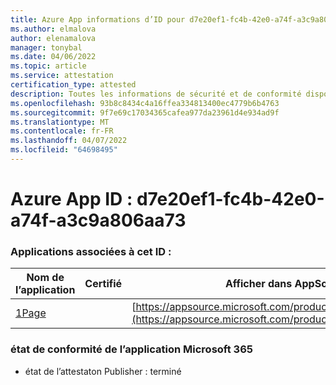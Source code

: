```yaml
---
title: Azure App informations d’ID pour d7e20ef1-fc4b-42e0-a74f-a3c9a806aa73
ms.author: elmalova
author: elenamalova
manager: tonybal
ms.date: 04/06/2022
ms.topic: article
ms.service: attestation
certification_type: attested
description: Toutes les informations de sécurité et de conformité disponibles pour d7e20ef1-fc4b-42e0-a74f-a3c9a806aa73.
ms.openlocfilehash: 93b8c8434c4a16ffea334813400ec4779b6b4763
ms.sourcegitcommit: 9f7e69c17034365cafea977da23961d4e934ad9f
ms.translationtype: MT
ms.contentlocale: fr-FR
ms.lasthandoff: 04/07/2022
ms.locfileid: "64698495"
---
```

# <a name="azure-app-id-d7e20ef1-fc4b-42e0-a74f-a3c9a806aa73"></a>Azure App ID : d7e20ef1-fc4b-42e0-a74f-a3c9a806aa73


### <a name="apps-associated-with-this-id"></a>Applications associées à cet ID :
| **Nom de l’application** | **Certifié** | **Afficher dans AppSource** |
|--------------|---------------|-----------------------|
| [1Page](../forward/WA200003900.md) |  | [https://appsource.microsoft.com/product/office/WA200003900](https://appsource.microsoft.com/product/office/WA200003900) |

### <a name="microsoft-365-app-compliance-status"></a>état de conformité de l’application Microsoft 365
- état de l’attestaton Publisher : terminé
